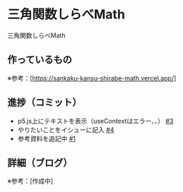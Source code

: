 # 三角関数しらべMath

三角関数しらべMath

## 作っているもの

※参考：[https://sankaku-kansu-shirabe-math.vercel.app/]

## 進捗（コミット）

- p5.js上にテキストを表示（useContextはエラー、、） [#3](https://github.com/ryo-i/sankaku-kansu-shirabe-math/issues/3)
- やりたいことをイシューに記入 [#4](https://github.com/ryo-i/sankaku-kansu-shirabe-math/issues/4)
- 参考資料を追記中 [#1](https://github.com/ryo-i/sankaku-kansu-shirabe-math/issues/1)


## 詳細（ブログ）

※参考：[作成中]